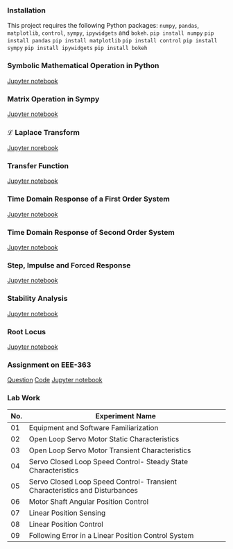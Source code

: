 ### Installation
This project requires the following Python packages: `numpy`, `pandas`, `matplotlib`, `control`, `sympy`, `ipywidgets` and `bokeh`.
`pip install numpy`
`pip install pandas`
`pip install matplotlib`
`pip install control`
`pip install sympy`
`pip install ipywidgets`
`pip install bokeh`
### Symbolic Mathematical Operation in Python
[Jupyter notebook](https://github.com/sayedul79/python-control-system/blob/main/symbolic_python.ipynb)
### Matrix Operation in Sympy
[Jupyter notebook](https://github.com/sayedul79/python-control-system/blob/main/sympy-matrix.ipynb)
### &#x2112; Laplace Transform
[Jupyter norebook](https://github.com/sayedul79/python-control-system/blob/3bff85e01fb2f8a8b69b9d1d10192fd7eedd4bb5/laplace_transform.ipynb)
### Transfer Function
[Jupyter notebook](https://github.com/sayedul79/python-control-system/blob/main/Transfer-function.ipynb)
### Time Domain Response of a First Order System
[Jupyter notebook](https://github.com/sayedul79/python-control-system/blob/main/Time-Response-first-order-system.ipynb)
### Time Domain Response of Second Order System
[Jupyter notebook](https://github.com/sayedul79/python-control-system/blob/main/time-response-second-order-system.ipynb)
### Step, Impulse and Forced Response
[Jupyter notebook](https://colab.research.google.com/github/sayedul79/python-control-system/blob/main/Transfer-function.ipynb)
### Stability Analysis
[Jupyter notebook](https://github.com/sayedul79/python-control-system/blob/main/stability-analysis.ipynb)
### Root Locus
[Jupyter notebook](https://github.com/sayedul79/python-control-system/blob/main/root-locus.ipynb)
### Assignment on EEE-363
[Question](https://github.com/sayedul79/python-control-system/blob/main/pdf/Assignment%202%20EEE%20363%20Batch%2017.pdf)
[Code](https://github.com/sayedul79/python-control-system/blob/main/problem2(a)_2(b).py)
[Jupyter notebook](https://github.com/sayedul79/python-control-system/blob/main/1702079_assignment.ipynb)
### Lab Work
| No. | Experiment Name |
|-----|----------------------------------------------------------------|
|01|Equipment and Software Familiarization |
|02|Open Loop Servo Motor Static Characteristics |
|03|Open Loop Servo Motor Transient Characteristics |
|04|Servo Closed Loop Speed Control- Steady State Characteristics |
|05|Servo Closed Loop Speed Control- Transient Characteristics and Disturbances |
|06|Motor Shaft Angular Position Control |
|07|Linear Position Sensing |
|08| Linear Position Control |
|09|Following Error in a Linear Position Control System |